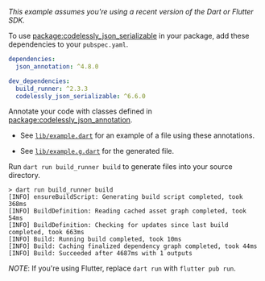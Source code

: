 _This example assumes you're using a recent version of the Dart or Flutter SDK._

To use [package:codelessly_json_serializable][json_serializable] in your package, add these
dependencies to your `pubspec.yaml`.

```yaml
dependencies:
  json_annotation: ^4.8.0

dev_dependencies:
  build_runner: ^2.3.3
  codelessly_json_serializable: ^6.6.0
```

Annotate your code with classes defined in
[package:codelessly_json_annotation][json_annotation].

- See [`lib/example.dart`][example] for an example of a file using these
  annotations.

- See [`lib/example.g.dart`][example_g] for the generated file.

Run `dart run build_runner build` to generate files into your source directory.

```console
> dart run build_runner build
[INFO] ensureBuildScript: Generating build script completed, took 368ms
[INFO] BuildDefinition: Reading cached asset graph completed, took 54ms
[INFO] BuildDefinition: Checking for updates since last build completed, took 663ms
[INFO] Build: Running build completed, took 10ms
[INFO] Build: Caching finalized dependency graph completed, took 44ms
[INFO] Build: Succeeded after 4687ms with 1 outputs
```

_NOTE_: If you're using Flutter, replace `dart run` with
`flutter pub run`.

[example]: lib/example.dart
[example_g]: lib/example.g.dart
[json_annotation]: https://pub.dev/packages/json_annotation
[json_serializable]: https://pub.dev/packages/json_serializable
